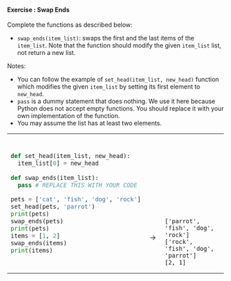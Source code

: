 #### Exercise : Swap Ends

Complete the functions as described below:
* `swap_ends(item_list)`: swaps the first and the last items of the `item_list`. Note that the function should modify the given `item_list` list, not return a new list.  

Notes:
* You can follow the example of `set_head(item_list, new_head)` function which modifies the given `item_list` by setting its first element to `new_head`.
* `pass` is a dummy statement that does nothing. We use it here because Python does not accept empty functions. You should replace it with your own implementation of the function.
* You may assume the list has at least two elements.

<table>
<tr>
  <td>

```python
def set_head(item_list, new_head):
  item_list[0] = new_head
  
def swap_ends(item_list):
  pass # REPLACE THIS WITH YOUR CODE

pets = ['cat', 'fish', 'dog', 'rock']
set_head(pets, 'parrot')
print(pets)
swap_ends(pets)
print(pets)
items = [1, 2]
swap_ends(items)
print(items)
```
  </td>
  <td><br><br><br><br><br><br><br><br>&nbsp;→&nbsp;</td>
  <td><br><br><br><br><br><br><br><br><br>
  
```
['parrot', 'fish', 'dog', 'rock']
['rock', 'fish', 'dog', 'parrot']
[2, 1]
```
  </td>
</tr>
</table>